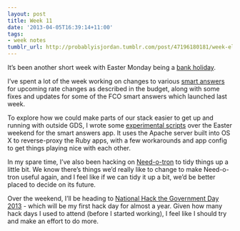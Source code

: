 ```yaml
---
layout: post
title: Week 11
date: '2013-04-05T16:39:14+11:00'
tags:
- week notes
tumblr_url: http://probablyisjordan.tumblr.com/post/47196180181/week-eleven
---
```

<p>It&rsquo;s been another short week with Easter Monday being a <a href="https://gov.uk/bank-holidays">bank holiday</a>.</p>

<p>I&rsquo;ve spent a lot of the week working on changes to various <a href="https://github.com/alphagov/smart-answers">smart answers</a> for upcoming rate changes as described in the budget, along with some fixes and updates for some of the FCO smart answers which launched last week.</p>

<p>To explore how we could make parts of our stack easier to get up and running with outside GDS, I wrote some <a href="https://github.com/alphagov/smart-answers-stack">experimental scripts</a> over the Easter weekend for the smart answers app. It uses the Apache server built into OS X to reverse-proxy the Ruby apps, with a few workarounds and app config to get things playing nice with each other.</p>

<p>In my spare time, I&rsquo;ve also been hacking on <a href="http://github.com/alphagov/need-o-tron">Need-o-tron</a> to tidy things up a little bit. We know there&rsquo;s things we&rsquo;d really like to change to make Need-o-tron useful again, and I feel like if we can tidy it up a bit, we&rsquo;d be better placed to decide on its future.</p>

<p>Over the weekend, I&rsquo;ll be heading to <a href="http://rewiredstate.org/hacks/national-hack-the-government-2013">National Hack the Government Day 2013</a> - which will be my first hack day for almost a year. Given how many hack days I used to attend (before I started working), I feel like I should try and make an effort to do more.</p>

